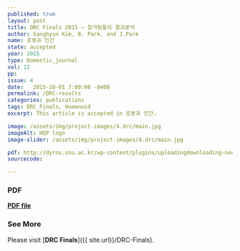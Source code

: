 ```yaml
---
published: true
layout: post
title: DRC Finals 2015 – 참가팀들의 결과분석 
author: Sanghyun Kim, B. Park, and J.Park
name: 로봇과 인간
state: accepted
year: 2015
type: Domestic_journal
vol: 12
pp:
issue: 4
date:   2015-10-01 7:00:00 -0400
permalink: /DRC-results
categories: publications
tags: DRC_Finals, Humanoid
excerpt: This article is accepted in 로봇과 인간.

image: /assets/img/project-images/4.drc/main.jpg
imageAlt: HQP logo
image-slider: /assets/img/project-images/4.drc/main.jpg

pdf: http://dyros.snu.ac.kr/wp-content/plugins/uploadingdownloading-non-latin-filename/download.php?id=2826
sourcecode: 

---
```


### PDF 
[**PDF file**](http://dyros.snu.ac.kr/wp-content/plugins/uploadingdownloading-non-latin-filename/download.php?id=2826)

### See More
Please visit [**DRC Finals**]({{ site.url}}/DRC-Finals).

